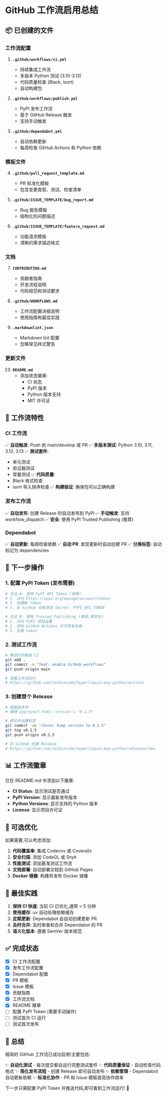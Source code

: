 # GitHub 工作流启用总结

## 📦 已创建的文件

### 工作流配置

1. **`.github/workflows/ci.yml`**

   - 持续集成工作流
   - 多版本 Python 测试 (3.10-3.13)
   - 代码质量检查 (Black, isort)
   - 自动构建包

2. **`.github/workflows/publish.yml`**

   - PyPI 发布工作流
   - 基于 GitHub Release 触发
   - 支持手动触发

3. **`.github/dependabot.yml`**
   - 自动依赖更新
   - 每周检查 GitHub Actions 和 Python 依赖

### 模板文件

4. **`.github/pull_request_template.md`**

   - PR 标准化模板
   - 包含变更类型、测试、检查清单

5. **`.github/ISSUE_TEMPLATE/bug_report.md`**

   - Bug 报告模板
   - 结构化的问题描述

6. **`.github/ISSUE_TEMPLATE/feature_request.md`**
   - 功能请求模板
   - 清晰的需求描述格式

### 文档

7. **`CONTRIBUTING.md`**

   - 贡献者指南
   - 开发流程说明
   - 代码规范和测试要求

8. **`.github/WORKFLOWS.md`**

   - 工作流配置详细说明
   - 使用指南和最佳实践

9. **`.markdownlint.json`**
   - Markdown lint 配置
   - 忽略常见样式警告

### 更新文件

10. **`README.md`**
    - 添加状态徽章:
      - CI 状态
      - PyPI 版本
      - Python 版本支持
      - MIT 许可证

## 🎯 工作流特性

### CI 工作流

✅ **自动触发**: Push 到 main/develop 或 PR
✅ **多版本测试**: Python 3.10, 3.11, 3.12, 3.13
✅ **测试套件**:

- 单元测试
- 验证器测试
- 常量测试
  ✅ **代码质量**:
- Black 格式检查
- isort 导入排序检查
  ✅ **构建验证**: 确保包可以正确构建

### 发布工作流

✅ **自动发布**: 创建 Release 时自动发布到 PyPI
✅ **手动触发**: 支持 workflow_dispatch
✅ **安全**: 使用 PyPI Trusted Publishing (推荐)

### Dependabot

✅ **自动更新**: 每周检查依赖
✅ **自动 PR**: 发现更新时自动创建 PR
✅ **分类标签**: 自动标记为 dependencies

## 🚀 下一步操作

### 1. 配置 PyPI Token (发布需要)

```bash
# 方法 A: 使用 PyPI API Token (简单)
# 1. 访问 https://pypi.org/manage/account/token/
# 2. 创建新 token
# 3. 在 GitHub 仓库添加 Secret: PYPI_API_TOKEN

# 方法 B: 使用 Trusted Publishing (推荐,更安全)
# 1. 访问 PyPI 项目设置
# 2. 添加 GitHub Actions 为可信发布者
# 3. 无需 token
```

### 2. 测试工作流

```bash
# 推送代码触发 CI
git add .
git commit -m "feat: enable GitHub workflows"
git push origin main

# 查看工作流运行
# https://github.com/talkincode/hyperliquid-mcp-python/actions
```

### 3. 创建首个 Release

```bash
# 更新版本号
# 编辑 pyproject.toml: version = "0.1.5"

# 提交并创建标签
git commit -am "chore: bump version to 0.1.5"
git tag v0.1.5
git push origin v0.1.5

# 在 GitHub 创建 Release
# https://github.com/talkincode/hyperliquid-mcp-python/releases/new
```

## 📊 工作流徽章

已在 README.md 中添加以下徽章:

- **CI Status**: 显示测试是否通过
- **PyPI Version**: 显示最新发布版本
- **Python Versions**: 显示支持的 Python 版本
- **License**: 显示项目许可证

## 🔧 可选优化

如果需要,可以考虑添加:

1. **代码覆盖率**: 集成 Codecov 或 Coveralls
2. **安全扫描**: 添加 CodeQL 或 Snyk
3. **性能测试**: 添加基准测试工作流
4. **文档部署**: 自动部署文档到 GitHub Pages
5. **Docker 镜像**: 构建并发布 Docker 镜像

## 📝 最佳实践

1. **保持 CI 快速**: 当前 CI 已优化,通常 < 5 分钟
2. **使用缓存**: uv 自动处理依赖缓存
3. **定期更新**: Dependabot 会自动创建更新 PR
4. **及时合并**: 及时审查和合并 Dependabot 的 PR
5. **语义化版本**: 遵循 SemVer 版本规范

## ✅ 完成状态

- [x] CI 工作流配置
- [x] 发布工作流配置
- [x] Dependabot 配置
- [x] PR 模板
- [x] Issue 模板
- [x] 贡献指南
- [x] 工作流文档
- [x] README 徽章
- [ ] 配置 PyPI Token (需要手动操作)
- [ ] 测试首次 CI 运行
- [ ] 测试首次发布

## 🎉 总结

精简的 GitHub 工作流已成功启用!主要包括:

✨ **自动化测试** - 每次提交都会运行完整测试套件
✨ **代码质量保证** - 自动检查代码格式
✨ **简化发布流程** - 创建 Release 即可自动发布
✨ **依赖管理** - Dependabot 自动更新依赖
✨ **标准化协作** - PR 和 Issue 模板提高协作效率

下一步只需配置 PyPI Token 并推送代码,即可看到工作流运行! 🚀
